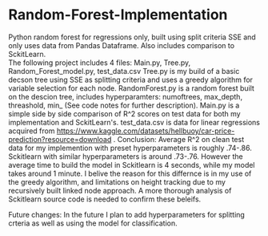 # Random-Forest-Implementation
Python random forest for regressions only, built using split criteria SSE and only uses data from Pandas Dataframe. Also includes comparison to SckitLearn.  
The following project includes 4 files: Main.py, Tree.py, Random_Forest_model.py, test_data.csv
Tree.py is my build of a basic decson tree using SSE as splitting criteria and uses a greedy algorithm for variable selection for each node.
RandomForest.py is a random forest built on the descion tree, includes hyperparamters: numoftrees, max_depth, threashold, min_ (See code notes for further description).
Main.py is a simple side by side comparison of R^2 scores on test data for both my implementation and SckitLearn's.
test_data.csv is data for linear regressions acquired from https://www.kaggle.com/datasets/hellbuoy/car-price-prediction?resource=download . 
Conclusion: Average R^2 on clean test data for my implemention with preset hyperparameters is roughly .74-.86. Sckitlearn with similar hyperparameters is around .73-.76. However the average time to build the model in Sckitlearn is 4 seconds, while my model takes around 1 minute. I belive the reason for this differnce is in my use of the greedy algorithm, and limitations on height tracking due to my recursively built linked node approach. A more thorough analysis of Sckitlearn source code is needed to confirm these beleifs. 

Future changes: In the future I plan to add hyperparameters for splitting crteria as well as using the model for classification. 
